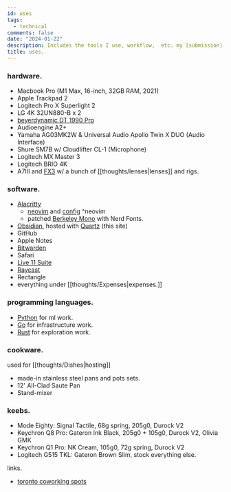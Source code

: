 ```yaml
---
id: uses
tags:
  - technical
comments: false
date: "2024-01-22"
description: Includes the tools I use, workflow,  etc. my [submission](https://uses.tech)
title: uses.
---
```


### hardware.

- Macbook Pro (M1 Max, 16-inch, 32GB RAM, 2021)
- Apple Trackpad 2
- Logitech Pro X Superlight 2
- LG 4K 32UN880-B x 2
- [beyerdynamic DT 1990 Pro](https://global.beyerdynamic.com/dt-1990-pro.html)
- Audioengine A2+
- Yamaha AG03MK2W & Universal Audio Apollo Twin X DUO (Audio Interface)
- Shure SM7B w/ Cloudlifter CL-1 (Microphone)
- Logitech MX Master 3
- Logitech BRIO 4K
- A7III and [FX3](https://www.sony.ca/en/interchangeable-lens-cameras/products/ilme-fx3-body---kit) w/ a bunch of [[thoughts/lenses|lenses]] and rigs.

### software.

- [Alacritty](https://alacritty.org/)
  - [neovim](https://neovim.io/) and [config](https://github.com/aarnphm/editor) ^neovim
  - patched [Berkeley Mono](https://berkeleygraphics.com/typefaces/berkeley-mono/) with Nerd Fonts.
- [Obsidian](https://obsidian.md/), hosted with [Quartz](https://quartz.jzhao.xyz) (this site)
- GitHub
- Apple Notes
- [Bitwarden](https://bitwarden.com/)
- Safari
- [Live 11 Suite](https://www.ableton.com/en/live/)
- [Raycast](https://www.raycast.com/)
- Rectangle
- everything under [[thoughts/Expenses|expenses.]]

### programming languages.

- [Python](https://www.python.org/) for ml work.
- [Go](https://golang.org/) for infrastructure work.
- [Rust](https://www.rust-lang.org/) for exploration work.

### cookware.

used for [[thoughts/Dishes|hosting]]

- made-in stainless steel pans and pots sets.
- 12' All-Clad Saute Pan
- Stand-mixer

### keebs.

- Mode Eighty: Signal Tactile, 68g spring, 205g0, Durock V2
- Keychron Q8 Pro: Gateron Ink Black, 205g0 + 105g0, Durock V2, Olivia GMK
- Keychron Q1 Pro: NK Cream, 105g0, 72g spring, Durock V2
- Logitech G515 TKL: Gateron Brown Slim, stock everything else.

links.

- [toronto coworking spots](https://www.corner.inc/list/02c68af9-8286-474f-91de-0b4e702330e6?sid=49933781-9175-48ae-852b-acb5006e8bca)